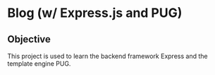 # Blog (w/ Express.js and PUG)
## Objective
This project is used to learn the backend framework Express and the template engine PUG.
